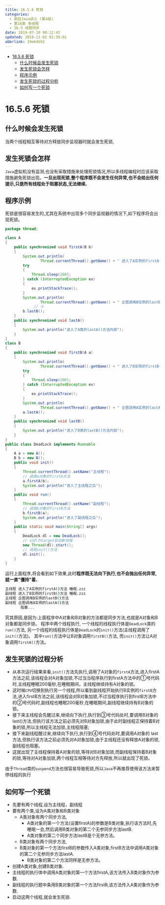 ```yaml
---
title: 16.5.6 死锁
categories: 
  - 疯狂Java讲义 (第4版)
  - 第16章 多线程
  - 16.5 线程同步
date: 2019-07-18 00:12:43
updated: 2019-11-02 01:39:01
abbrlink: 19eb4b92
---
```

- [16.5.6 死锁](/ReadingNotes/19eb4b92/#16-5-6-死锁)
    - [什么时候会发生死锁](/ReadingNotes/19eb4b92/#什么时候会发生死锁)
    - [发生死锁会怎样](/ReadingNotes/19eb4b92/#发生死锁会怎样)
    - [程序示例](/ReadingNotes/19eb4b92/#程序示例)
    - [发生死锁的过程分析](/ReadingNotes/19eb4b92/#发生死锁的过程分析)
    - [如何写一个死锁](/ReadingNotes/19eb4b92/#如何写一个死锁)

<!--more-->
<script src="https://cdn.bootcss.com/jquery/3.4.0/jquery.slim.min.js"></script>
<script>$(document).ready(function () {$(".post-body > ul:nth-child(1)").hide();});</script>

<!--end-->
<!--SSTStart-->
# 16.5.6 死锁 #
## 什么时候会发生死锁 ##
当两个线程相互等待对方释放同步监视器时就会发生死锁,
## 发生死锁会怎样 ##
`Java`虚拟机没有监测,也没有采取措施来处理死锁情况,所以多线程编程时应该采取措施避免死锁出现。**一旦出现死锁,整个程序既不会发生任何异常,也不会给出任何提示,只是所有线程处于阻塞状态,无法继续**。
## 程序示例 ##
死锁是很容易发生的,尤其在系统中出现多个同步监视器的情况下,如下程序将会出现死锁。
```java
package thread;

class A
{
	public synchronized void firstA(B b)
	{
		System.out.println(
				Thread.currentThread().getName() + " 进入了A实例的firstA()方法 睡眠.zzz"); // ①
		try
		{
			Thread.sleep(200);
		} catch (InterruptedException ex)
		{
			ex.printStackTrace();
		}
		System.out.println(
				Thread.currentThread().getName() + " 企图调用B实例的lastB()方法"); 
             // ③
		b.lastB();
	}
	public synchronized void lastA()
	{
		System.out.println("进入了A类的lastA()方法内部");
	}
}
class B
{
	public synchronized void firstB(A a)
	{
		System.out.println(
				Thread.currentThread().getName() + " 进入了B实例的firstB()方法 睡眠.zzz"); // ②
		try
		{
			Thread.sleep(200);
		} catch (InterruptedException ex)
		{
			ex.printStackTrace();
		}
		System.out.println(
				Thread.currentThread().getName() + " 企图调用A实例的lastA()方法"); // ④
		a.lastA();
	}
	public synchronized void lastB()
	{
		System.out.println("进入了B类的lastB()方法内部");
	}
}
public class DeadLock implements Runnable
{
	A a = new A();
	B b = new B();
	public void init()
	{
		Thread.currentThread().setName("主线程");
		// 调用a对象的firstA方法
		a.firstA(b);
		System.out.println("进入了主线程之后");
	}
	public void run()
	{
		Thread.currentThread().setName("副线程");
		// 调用b对象的firstB方法
		b.firstB(a);
		System.out.println("进入了副线程之后");
	}
	public static void main(String[] args)
	{
		DeadLock dl = new DeadLock();
		// 以dl为target启动新线程
		new Thread(dl).start();
		// 调用init()方法
		dl.init();
	}
}
```
运行上面程序,将会看到如下效果,此时**程序既无法向下执行,也不会抛出任何异常,就一直"僵持"着**。
```cmd
主线程 进入了A实例的firstA()方法 睡眠.zzz
副线程 进入了B实例的firstB()方法 睡眠.zzz
主线程 企图调用B实例的lastB()方法
副线程 企图调用A实例的lastA()方法
       阻塞...
```
究其原因,是因为:上面程序中A对象和B对象的方法都是同步方法,也就是A对象和B对象都是同步锁。
程序中两个线程执行,
一个线程的线程执行体是`DeadLock`类的`run()`方法,
另一个线程的线程执行体是`DeadLock`的`init()`方法(主线程调用了`init()`方法)。
其中`run()`方法中让B对象调用`firstB()`方法,
而`init()`方法让A对象调用`firstA()`方法。

## 发生死锁的过程分析 ##
- 从本次运行结果来看,`init()`方法先执行,调用了A对象的`firstA`方法,进入firstA方法之前,该线程会对A对象加锁,不过当当程序执行到firstA方法中的①号代码时,主线程睡眠200毫秒,在睡眠期间，主线程继续持有A对象的锁。
- 这时候`CPU`切换到执行另一个线程,所以看到副线程开始执行B实例的`firstB`方法,进入firstB方法之前,该线程会对B对象加锁,不过当程序执行到firstB方法中的②号代码时,副线程也睡眠200毫秒,在睡眠期间,副线程继续持有B对象的锁。
- 接下来主线程会先醒过来,继续向下执行,执行到③号代码处时,要调用B对象的last()方法,但执行该方法之前必须先对B对象加锁,由于此时副线程正保持着B对象的锁,所以主线程无法加锁,主线程阻塞;
- 接下来副线程醒过来,继续向下执行,执行到④号代码处时,要调用A对象的 last方法,但执行该方法之前必须先对A对象加锁,由于主线程还没有释放A对象的锁,副线程也阻塞。
- 这就出现了主线程保持着A对象的锁,等待对B对象加锁,而副线程保持着B对象的锁,等待对A对象加锁,两个线程互相等待对方先释放,所以就出现了死锁。

由于`Thread`类的`suspend`方法也很容易导致死锁,所以`Java`不再推荐使用该方法来暂停线程的执行
## 如何写一个死锁 ##
- 先要有两个线程,设为主线程，副线程
- 要有两个类,设为A类对象和B类对象
    - A类对象有两个同步方法,
        - A类对象的第一个方法(设置firstA)的参数是B类对象,执行该方法时,先睡眠一会,然后调用B类对象的第二个无参同步方法lastB.
        - A类对象的第二个同步方法lastB是个无参方法。
    - B类对象有两个同步方法,
    -   B类对象的第一个方法firstB的参数传入A类对象,firstB方法中调用A类对象的第二个无参同步方法lastA.
        - B类对象的第二个方法同样是无参方法。
- 创建A类对象,创建B类对象.
- 主线程的执行体中调用A类对象的第一个方法firstA,该方法传入B类对象作为参数.
- 副线程的执行题中条用B类对象的第一个方法firstB,该方法传入A类对象作为参数.
- 启动这两个线程,就会发生死锁.
<!--SSTStop-->

